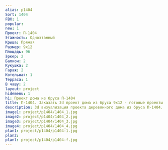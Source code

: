 ```yaml
---
alias: p1404
Sort: 1404
FBX: 1
popular: 
new: 1
Проект: П-1404
Этажность: Одноэтажный
Крыша: Прямая
Размер: 9х12
Площадь: 96
Эркер: 2
Балкон: 2
Кукушка: 2
Гараж: 2
Котельная: 1
Терраса: 1
В чашу: 2
layout: project
hidemenu: 1
h1: Проект дома из бруса П-1404
title: П-1404. Заказать 3d проект дома из бруса 9х12 - готовые проекты
description: 3d визуализация проекта деревянного дома из бруса П-1404. Площадь 96 м2, размер 9х12. Вы можете внести любые изменения в проект.
image1: project/p1404/1404_1.jpg
image2: project/p1404/1404_2.jpg
image3: project/p1404/1404_3.jpg
image4: project/p1404/1404_4.jpg
plan1: project/p1404/p1404-1.jpg
plan2: 
planl: project/p1404/p1404-f.jpg
---
```

